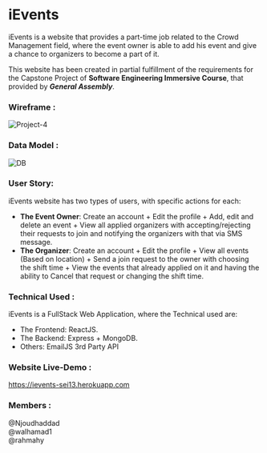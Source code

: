 # iEvents
iEvents is a website that provides a part-time job related to the Crowd Management field, where the event owner is able to add his event and give a chance to organizers to become a part of it.

This website has been created in partial fulfillment of the requirements for the Capstone Project of **Software Engineering Immersive Course**, that provided by **_General Assembly_**.


### Wireframe :
![Project-4](https://media.git.generalassemb.ly/user/32526/files/1ca9f200-6b99-11eb-86d0-4761310a3f62)

### Data Model : 

![DB](https://media.git.generalassemb.ly/user/32588/files/5e8c6580-6ba4-11eb-8139-bd7c9f592e14)


### User Story:
iEvents website has two types of users, with specific actions for each:
* **The Event Owner**: Create an account + Edit the profile + Add, edit and delete an event + View all applied organizers with accepting/rejecting their requests to join and notifying the organizers with that via SMS message.
* **The Organizer**: Create an account + Edit the profile + View all events (Based on location) + Send a join request to the owner with choosing the shift time + View the events that already applied on it and having the ability to Cancel that request or changing the shift time.

### Technical Used :
iEvents is a FullStack Web Application, where the Technical used are:
* The Frontend: ReactJS.
* The Backend: Express + MongoDB.
* Others: EmailJS 3rd Party API 

### Website Live-Demo :
https://ievents-sei13.herokuapp.com


### Members :
@Njoudhaddad   
@walhamad1   
@rahmahy

